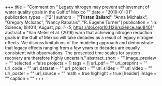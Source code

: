 +++
title = "Comment on “ Legacy nitrogen may prevent achievement of water quality goals in the Gulf of Mexico ”"
date = "2019-01-01"
publication_types = ["2"]
authors = ["**Tristan Ballard**", "Anna Michalak", "Gregory McIsaac", "Nancy Rabalais", "R. Eugene Turner"]
publication = "In: Science, (8401), August, _pp. 1--5_, https://doi.org/10.1126/science.aau8401"
abstract = "Van Meter et al. (2018) warn that achieving nitrogen reduction goals in the Gulf of Mexico will take decades as a result of legacy nitrogen effects. We discuss limitations of the modeling approach and demonstrate that legacy effects ranging from a few years to decades are equally consistent with observations. The presented time scales for system recovery are therefore highly uncertain."
abstract_short = ""
image_preview = ""
selected = false
projects = []
tags = []
url_pdf = ""
url_preprint = ""
url_code = ""
url_dataset = ""
url_project = ""
url_slides = ""
url_video = ""
url_poster = ""
url_source = ""
math = true
highlight = true
[header]
image = ""
caption = ""
+++
